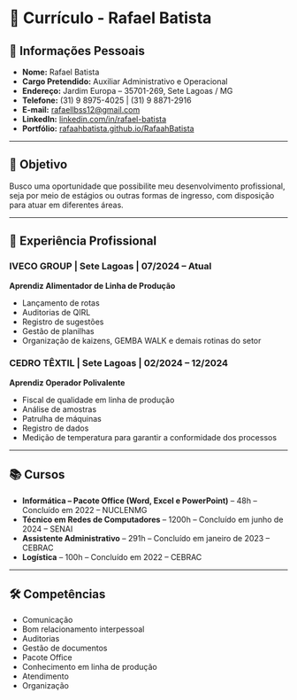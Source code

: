 # 📄 Currículo - Rafael Batista

## 👤 Informações Pessoais
- **Nome:** Rafael Batista  
- **Cargo Pretendido:** Auxiliar Administrativo e Operacional  
- **Endereço:** Jardim Europa – 35701-269, Sete Lagoas / MG  
- **Telefone:** (31) 9 8975-4025 | (31) 9 8871-2916  
- **E-mail:** rafaellbss12@gmail.com  
- **LinkedIn:** [linkedin.com/in/rafael-batista](https://www.linkedin.com)  
- **Portfólio:** [rafaahbatista.github.io/RafaahBatista](https://rafaahbatista.github.io/RafaahBatista/)

---

## 🎯 Objetivo
Busco uma oportunidade que possibilite meu desenvolvimento profissional, seja por meio de estágios ou outras formas de ingresso, com disposição para atuar em diferentes áreas.

---

## 💼 Experiência Profissional

### IVECO GROUP | Sete Lagoas | 07/2024 – Atual  
**Aprendiz Alimentador de Linha de Produção**  
- Lançamento de rotas  
- Auditorias de QIRL  
- Registro de sugestões  
- Gestão de planilhas  
- Organização de kaizens, GEMBA WALK e demais rotinas do setor  

### CEDRO TÊXTIL | Sete Lagoas | 02/2024 – 12/2024  
**Aprendiz Operador Polivalente**  
- Fiscal de qualidade em linha de produção  
- Análise de amostras  
- Patrulha de máquinas  
- Registro de dados  
- Medição de temperatura para garantir a conformidade dos processos  

---

## 📚 Cursos
- **Informática – Pacote Office (Word, Excel e PowerPoint)** – 48h – Concluído em 2022 – NUCLENMG  
- **Técnico em Redes de Computadores** – 1200h – Concluído em junho de 2024 – SENAI  
- **Assistente Administrativo** – 291h – Concluído em janeiro de 2023 – CEBRAC  
- **Logística** – 100h – Concluído em 2022 – CEBRAC  

---

## 🛠️ Competências
- Comunicação  
- Bom relacionamento interpessoal  
- Auditorias  
- Gestão de documentos  
- Pacote Office  
- Conhecimento em linha de produção  
- Atendimento  
- Organização
